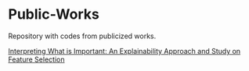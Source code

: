 # Public-Works
Repository with codes from publicized works.

[Interpreting What is Important: An Explainability Approach and Study on Feature Selection](https://link-url-here.org)
